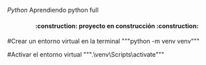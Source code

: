 <em align="center"> Python </em>
Aprendiendo python full
<h4 align="center">
:construction: proyecto en construcción :construction:
</h4>

#Crear un entorno virtual en la terminal
"""python -m venv venv"""

#Activar el entorno virtual
""".\venv\Scripts\activate"""
